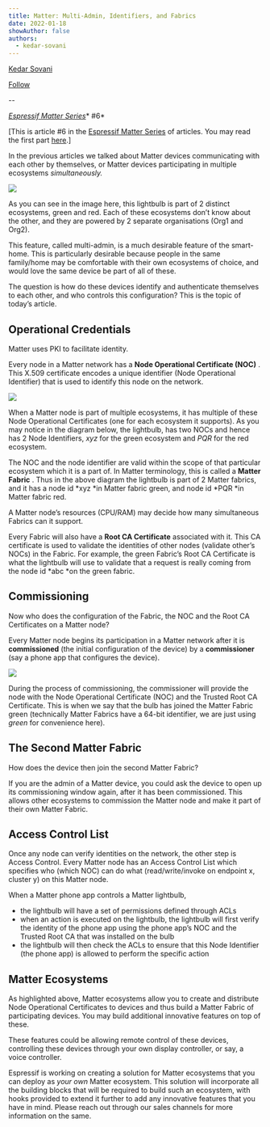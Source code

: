 ```yaml
---
title: Matter: Multi-Admin, Identifiers, and Fabrics
date: 2022-01-18
showAuthor: false
authors: 
  - kedar-sovani
---
```

[Kedar Sovani](https://kedars.medium.com/?source=post_page-----a291371af365--------------------------------)

[Follow](https://medium.com/m/signin?actionUrl=https%3A%2F%2Fmedium.com%2F_%2Fsubscribe%2Fuser%2F1d2175c72923&operation=register&redirect=https%3A%2F%2Fblog.espressif.com%2Fmatter-multi-admin-identifiers-and-fabrics-a291371af365&user=Kedar+Sovani&userId=1d2175c72923&source=post_page-1d2175c72923----a291371af365---------------------post_header-----------)

--

[*Espressif Matter Series*](/matter-38ccf1d60bcd)* #6*

[This is article #6 in the [Espressif Matter Series](/matter-38ccf1d60bcd) of articles. You may read the first part [here](/what-does-matter-mean-to-you-fa3bb53a7793).]

In the previous articles we talked about Matter devices communicating with each other by themselves, or Matter devices participating in multiple ecosystems *simultaneously.*

![](https://miro.medium.com/v2/resize:fit:640/format:webp/1*acrr9_cCS449pWAs3Cbbfg.png)

As you can see in the image here, this lightbulb is part of 2 distinct ecosystems, green and red. Each of these ecosystems don’t know about the other, and they are powered by 2 separate organisations (Org1 and Org2).

This feature, called multi-admin, is a much desirable feature of the smart-home. This is particularly desirable because people in the same family/home may be comfortable with their own ecosystems of choice, and would love the same device be part of all of these.

The question is how do these devices identify and authenticate themselves to each other, and who controls this configuration? This is the topic of today’s article.

## Operational Credentials

Matter uses PKI to facilitate identity.

Every node in a Matter network has a __Node Operational Certificate (NOC)__ . This X.509 certificate encodes a unique identifier (Node Operational Identifier) that is used to identify this node on the network.

![](https://miro.medium.com/v2/resize:fit:640/format:webp/1*wIFX4iqxMhv-0nMMzvhZWA.png)

When a Matter node is part of multiple ecosystems, it has multiple of these Node Operational Certificates (one for each ecosystem it supports). As you may notice in the diagram below, the lightbulb, has two NOCs and hence has 2 Node Identifiers, *xyz* for the green ecosystem and *PQR* for the red ecosystem.

The NOC and the node identifier are valid within the scope of that particular ecosystem which it is a part of. In Matter terminology, this is called a __Matter Fabric__ . Thus in the above diagram the lightbulb is part of 2 Matter fabrics, and it has a node id *xyz *in Matter fabric green, and node id *PQR *in Matter fabric red.

A Matter node’s resources (CPU/RAM) may decide how many simultaneous Fabrics can it support.

Every Fabric will also have a __Root CA Certificate__  associated with it. This CA certificate is used to validate the identities of other nodes (validate other’s NOCs) in the Fabric. For example, the green Fabric’s Root CA Certificate is what the lightbulb will use to validate that a request is really coming from the node id *abc *on the green fabric.

## Commissioning

Now who does the configuration of the Fabric, the NOC and the Root CA Certificates on a Matter node?

Every Matter node begins its participation in a Matter network after it is __commissioned__  (the initial configuration of the device) by a __commissioner__  (say a phone app that configures the device).

![](https://miro.medium.com/v2/resize:fit:640/format:webp/1*d_NsAmvsDn69RU-U9FFkYQ.png)

During the process of commissioning, the commissioner will provide the node with the Node Operational Certificate (NOC) and the Trusted Root CA Certificate. This is when we say that the bulb has joined the Matter Fabric green (technically Matter Fabrics have a 64-bit identifier, we are just using *green* for convenience here).

## The Second Matter Fabric

How does the device then join the second Matter Fabric?

If you are the admin of a Matter device, you could ask the device to open up its commissioning window again, after it has been commissioned. This allows other ecosystems to commission the Matter node and make it part of their own Matter Fabric.

## Access Control List

Once any node can verify identities on the network, the other step is Access Control. Every Matter node has an Access Control List which specifies who (which NOC) can do what (read/write/invoke on endpoint x, cluster y) on this Matter node.

When a Matter phone app controls a Matter lightbulb,

- the lightbulb will have a set of permissions defined through ACLs
- when an action is executed on the lightbulb, the lightbulb will first verify the identity of the phone app using the phone app’s NOC and the Trusted Root CA that was installed on the bulb
- the lightbulb will then check the ACLs to ensure that this Node Identifier (the phone app) is allowed to perform the specific action

## Matter Ecosystems

As highlighted above, Matter ecosystems allow you to create and distribute Node Operational Certificates to devices and thus build a Matter Fabric of participating devices. You may build additional innovative features on top of these.

These features could be allowing remote control of these devices, controlling these devices through your own display controller, or say, a voice controller.

Espressif is working on creating a solution for Matter ecosystems that you can deploy as *your own* Matter ecosystem. This solution will incorporate all the building blocks that will be required to build such an ecosystem, with hooks provided to extend it further to add any innovative features that you have in mind. Please reach out through our sales channels for more information on the same.

